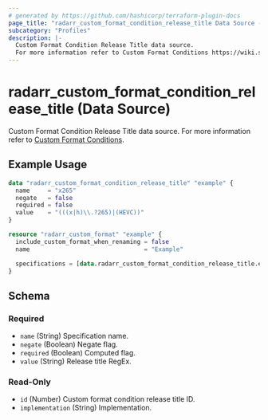 ```yaml
---
# generated by https://github.com/hashicorp/terraform-plugin-docs
page_title: "radarr_custom_format_condition_release_title Data Source - terraform-provider-radarr"
subcategory: "Profiles"
description: |-
  Custom Format Condition Release Title data source.
  For more information refer to Custom Format Conditions https://wiki.servarr.com/radarr/settings#conditions.
---
```


# radarr_custom_format_condition_release_title (Data Source)

<!-- subcategory:Profiles -->
 Custom Format Condition Release Title data source.
For more information refer to [Custom Format Conditions](https://wiki.servarr.com/radarr/settings#conditions).

## Example Usage

```terraform
data "radarr_custom_format_condition_release_title" "example" {
  name     = "x265"
  negate   = false
  required = false
  value    = "(((x|h)\\.?265)|(HEVC))"
}

resource "radarr_custom_format" "example" {
  include_custom_format_when_renaming = false
  name                                = "Example"

  specifications = [data.radarr_custom_format_condition_release_title.example]
}
```

<!-- schema generated by tfplugindocs -->
## Schema

### Required

- `name` (String) Specification name.
- `negate` (Boolean) Negate flag.
- `required` (Boolean) Computed flag.
- `value` (String) Release title RegEx.

### Read-Only

- `id` (Number) Custom format condition release title ID.
- `implementation` (String) Implementation.
